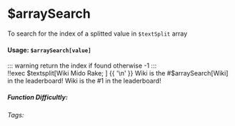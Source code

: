 # $arraySearch
To search for the index of a splitted value in `$textSplit` array

#### Usage: `$arraySearch[value]`
::: warning return the index if found otherwise -1
:::
<br/>
<discord-messages>
	<discord-message :bot="false" role-color="#ffcc9a" author="Member">
		!!exec $textsplit[Wiki Mido Rake; ] {{ '\n' }} Wiki is the #$arraySearch[Wiki] in the leaderboard!	</discord-message>
	<discord-message :bot="true" role-color="#0099ff" author="Custom Command" avatar="https://media.discordapp.net/avatars/725721249652670555/781224f90c3b841ba5b40678e032f74a.webp">
		Wiki is the #1 in the leaderboard!
	</discord-message>
</discord-messages>

##### Function Difficultly: <Badge type="tip" text="Easy" vertical="middle" /> 
###### Tags: <Badge type="tip" text="array" vertical="middle" /> <Badge type="tip" text="search" vertical="middle" /> <Badge type="tip" text="textsplit" vertical="middle" /> <Badge type="tip" text="find" vertical="middle" />